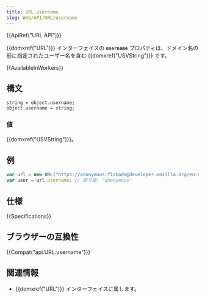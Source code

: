 ```yaml
---
title: URL.username
slug: Web/API/URL/username
---
```


{{ApiRef("URL API")}}

{{domxref("URL")}} インターフェイスの **`username`** プロパティは、ドメイン名の前に指定されたユーザー名を含む {{domxref("USVString")}} です。

{{AvailableInWorkers}}

## 構文

```
string = object.username;
object.username = string;
```

### 値

{{domxref("USVString")}}。

## 例

```js
var url = new URL("https://anonymous:flabada@developer.mozilla.org/en-US/docs/Web/API/URL/username");
var user = url.username; // 戻り値: 'anonymous'
```

## 仕様

{{Specifications}}

## ブラウザーの互換性

{{Compat("api.URL.username")}}

## 関連情報

- {{domxref("URL")}} インターフェイスに属します。
